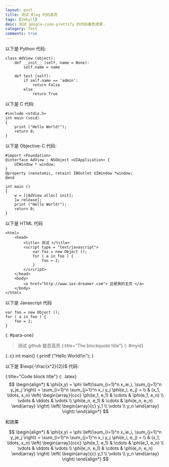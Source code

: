 ```yaml
---
layout: post
title: 测试 Blog 代码高亮
tags: [Jekyll]
desc: 测试 google-code-prettify 的代码着色效果.
category: Test
comments: true
---
```


以下是 Python 代码:

    class AdView (object):
        def __init__ (self, name = None):
            self.name = name

        def test (self):
            if self.name == 'admin':
                return False
            else
                return True

以下是 C 代码:

    #include <stdio.h>
    int main (void)
    {
        print ("Hello World!");
        return 0;
    }

以下是 Objective-C 代码:

    #import <Foundation>
    @interface AdView : NSObject <UIApplication> {
        UIWindow * window;
    }
    @property (nonatomic, retain) IBOutlet UIWindow *window;
    @end

    int main ()
    {
        w = [[AdView alloc] init];
        [w release];
        print ("Hello World!");
        return 0;
    }

以下是 HTML 代码

    <html>
        <head>
            <title> 测试 </title>
            <script type = "text/javascript">
                var foo = new Object ();
                for ( a in foo ) {
                    foo = 2;
                }
            </srcript>
        </head>
        <body>
            <a href="http://www.ios-dreamer.com"> 这是我的主页 </a>
        </body>
    </html>

以下是 Javascript 代码

    var foo = new Object ();
    for ( a in foo ) {
        foo = 2;
    }

{: #para-one}

> 测试 github 能否高亮
{:title="The blockquote title"}
{: #myid}

{:.c}
    int main() {
        printf ("Hello World!\n");
    }

以下是 $\exp(-\frac{x^2}{2})$ 代码:

{:title="Code block title"}
{: .latex}
    $$
    \begin{align*}
      & \phi(x,y) = \phi \left(\sum_{i=1}^n x_ie_i, \sum_{j=1}^n y_je_j \right)
      = \sum_{i=1}^n \sum_{j=1}^n x_i y_j \phi(e_i, e_j) = \\
      & (x_1, \ldots, x_n) \left( \begin{array}{ccc}
          \phi(e_1, e_1) & \cdots & \phi(e_1, e_n) \\
          \vdots & \ddots & \vdots \\
          \phi(e_n, e_1) & \cdots & \phi(e_n, e_n)
        \end{array} \right)
      \left( \begin{array}{c}
          y_1 \\
          \vdots \\
          y_n
        \end{array} \right)
    \end{align*}
    $$

和效果

$$
\begin{align*}
  & \phi(x,y) = \phi \left(\sum_{i=1}^n x_ie_i, \sum_{j=1}^n y_je_j \right)
  = \sum_{i=1}^n \sum_{j=1}^n x_i y_j \phi(e_i, e_j) = \\
  & (x_1, \ldots, x_n) \left( \begin{array}{ccc}
      \phi(e_1, e_1) & \cdots & \phi(e_1, e_n) \\
      \vdots & \ddots & \vdots \\
      \phi(e_n, e_1) & \cdots & \phi(e_n, e_n)
    \end{array} \right)
  \left( \begin{array}{c}
      y_1 \\
      \vdots \\
      y_n
    \end{array} \right)
\end{align*}
$$

